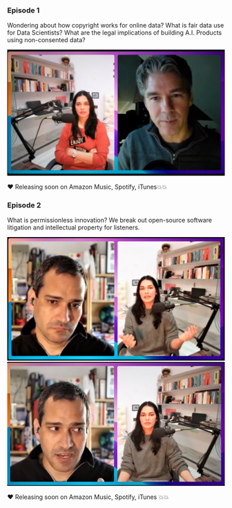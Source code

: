 ### Episode 1

Wondering about how copyright works for online data? What is fair data use for Data Scientists? What are the legal implications of building A.I. Products using non-consented data?

![Damien Reihl](/podcast/assets/abi-damien.png)

:heart: Releasing soon on Amazon Music, Spotify, iTunes:boom::boom:

### Episode 2

What is permissionless innovation? We break out open-source software litigation and intellectual property for listeners.

![Luis Villa](/podcast/assets/luis-abi-1.png)
![Luis Villa](/podcast/assets/luis-abi-2.png)

:heart: Releasing soon on Amazon Music, Spotify, iTunes :boom::boom: